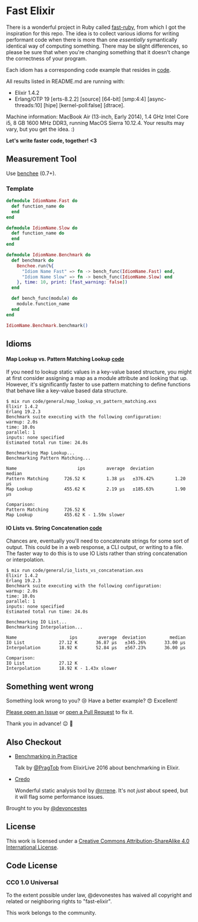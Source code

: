 Fast Elixir 
=======================================================================================================================================================================

There is a wonderful project in Ruby called [fast-ruby](https://github.com/JuanitoFatas/fast-ruby), from which I got the inspiration for this repo. The idea is to collect various idioms for writing performant code when there is more than one _essentially_ symantically identical way of computing something. There may be slight differences, so please be sure that when you're changing something that it doesn't change the correctness of your program.

Each idiom has a corresponding code example that resides in [code](code).

All results listed in README.md are running with:
* Elixir 1.4.2
* Erlang/OTP 19 [erts-8.2.2] [source] [64-bit] [smp:4:4] [async-threads:10] [hipe] [kernel-poll:false] [dtrace].

Machine information: MacBook Air (13-inch, Early 2014), 1.4 GHz Intel Core i5, 8 GB 1600 MHz DDR3, running MacOS Sierra 10.12.4. Your results may vary, but you get the idea. :)

**Let's write faster code, together! <3**

Measurement Tool
-----------------

Use [benchee](https://github.com/PragTob/benchee) (0.7+).

### Template

```elixir
defmodule IdiomName.Fast do
  def function_name do
  end
end

defmodule IdiomName.Slow do
  def function_name do
  end
end

defmodule IdiomName.Benchmark do
  def benchmark do
    Benchee.run(%{
      "Idiom Name Fast" => fn -> bench_func(IdiomName.Fast) end,
      "Idiom Name Slow" => fn -> bench_func(IdiomName.Slow) end
    }, time: 10, print: [fast_warning: false])
  end

  def bench_func(module) do
    module.function_name
  end
end

IdiomName.Benchmark.benchmark()
```

Idioms
------

#### Map Lookup vs. Pattern Matching Lookup [code](code/general/map_lookup_vs_pattern_matching.exs)

If you need to lookup static values in a key-value based structure, you might at
first consider assigning a map as a module attribute and looking that up.
However, it's significantly faster to use pattern matching to define functions
that behave like a key-value based data structure.

```
$ mix run code/general/map_lookup_vs_pattern_matching.exs
Elixir 1.4.2
Erlang 19.2.3
Benchmark suite executing with the following configuration:
warmup: 2.0s
time: 10.0s
parallel: 1
inputs: none specified
Estimated total run time: 24.0s

Benchmarking Map Lookup...
Benchmarking Pattern Matching...

Name                       ips        average  deviation         median
Pattern Matching      726.52 K        1.38 μs   ±376.42%        1.20 μs
Map Lookup            455.62 K        2.19 μs   ±185.63%        1.90 μs

Comparison:
Pattern Matching      726.52 K
Map Lookup            455.62 K - 1.59x slower
```

#### IO Lists vs. String Concatenation [code](code/general/io_lists_vs_concatenation.exs)

Chances are, eventually you'll need to concatenate strings for some sort of
output. This could be in a web response, a CLI output, or writing to a file. The
faster way to do this is to use IO Lists rather than string concatenation or
interpolation.

```
$ mix run code/general/io_lists_vs_concatenation.exs
Elixir 1.4.2
Erlang 19.2.3
Benchmark suite executing with the following configuration:
warmup: 2.0s
time: 10.0s
parallel: 1
inputs: none specified
Estimated total run time: 24.0s

Benchmarking IO List...
Benchmarking Interpolation...

Name                    ips        average  deviation         median
IO List             27.12 K       36.87 μs   ±345.26%       33.00 μs
Interpolation       18.92 K       52.84 μs   ±567.23%       36.00 μs

Comparison:
IO List             27.12 K
Interpolation       18.92 K - 1.43x slower
```

## Something went wrong

Something look wrong to you? :cry: Have a better example? :heart_eyes: Excellent!

[Please open an Issue](https://github.com/devonestes/fast-elixir/issues/new) or [open a Pull Request](https://github.com/devonestes/fast-elixir/pulls) to fix it.

Thank you in advance! :wink: :beer:


## Also Checkout

- [Benchmarking in Practice](https://www.youtube.com/watch?v=7-mE5CKXjkw)

  Talk by [@PragTob](https://github.com/PragTob) from ElixirLive 2016 about benchmarking in Elixir.

- [Credo](https://github.com/rrrene/credo)

  Wonderful static analysis tool by [@rrrene](https://github.com/rrrene). It's not _just_ about speed, but it will flag some performance issues.



Brought to you by [@devoncestes](https://twitter.com/devoncestes)

## License

This work is licensed under a [Creative Commons Attribution-ShareAlike 4.0 International License](https://creativecommons.org/licenses/by-sa/4.0/).


## Code License

### CC0 1.0 Universal

To the extent possible under law, @devonestes has waived all copyright and related or neighboring rights to "fast-elixir".

This work belongs to the community.
